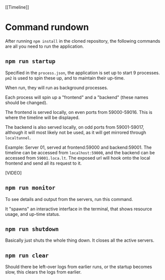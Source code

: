 [[Timeline]]

# Command rundown

After running `npm install` in the cloned repository, the following commands are all you need to run the application.

## `npm run startup`
Specified in the `process.json`, the application is set up to start 9 processes.
`pm2` is used to spin these up, and to maintain their up-time.

When run, they will run as background processes.

Each process will spin up a "frontend" and a "backend" (these names should be changed).

The frontend is served locally, on even ports from 59000-59016. This is where the timeline will be displayed.

The backend is also served locally, on odd ports from 59001-59017, although it will most likely not be used, as it will get mirrored through `localtunnel`.

Example: Server 01, served at frontend:59000 and backend:59001.
The timeline can be accessed from `localhost:59000`, and the backend can be accessed from `59001.loca.lt`. The exposed url will hook onto the local frontend and send all its request to it.

[VIDEO]

## `npm run monitor`
To see details and output from the servers, run this command.

It "spawns" an interactive interface in the terminal, that shows resource usage, and up-time status.

## `npm run shutdown`
Basically just shuts the whole thing down. It closes all the active servers.

## `npm run clear`
Should there be left-over logs from earlier runs, or the startup becomes slow, this clears the logs from earlier.